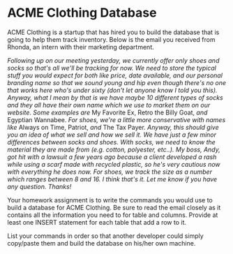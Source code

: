 # ACME Clothing Database

ACME Clothing is a startup that has hired you to build the database that is going to help them track inventory. Below is the email you received from Rhonda, an intern with their marketing department.

_Following up on our meeting yesterday, we currently offer only shoes and socks so that's all we'll be tracking for now. We need to store the typical stuff you would expect for both like price, date available, and our personal branding name so that we sound young and hip even though there's no one that works here who's under sixty (don't let anyone know I told you this). Anyway, what I mean by that is we have maybe 10 different types of socks and they all have their own name which we use to market them on our website. Some examples are_ My Favorite Ex, Retro the Billy Goat, _and_ Egyptian Wannabee. _For shoes, we're a little more conservative with names like_ Always on Time, Patriot, _and_ The Tax Payer. _Anyway, this should give you an idea of what we sell and how we sell it. We have just a few minor differences between socks and shoes. With socks, we need to know the material they are made from (e.g. cotton, polyester, etc..). My boss, Andy, got hit with a lawsuit a few years ago because a client developed a rash while using a scarf made with recycled plastic, so he's very cautious now with everything he does now. For shoes, we track the size as a number which ranges between 8 and 16. I think that's it. Let me know if you have any question. Thanks!_

Your homework assignment is to write the commands you would use to build a database for ACME Clothing. Be sure to read the email closely as it contains all the information you need to for table and columns. Provide at least one INSERT statement for each table that add a row to it.

List your commands in order so that another developer could simply copy/paste them and build the database on his/her own machine.
